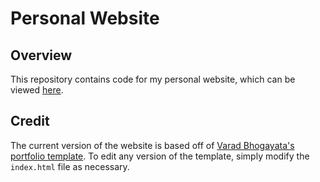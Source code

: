 # Personal Website

## Overview

This repository contains code for my personal website, which can be viewed [here](https://ML72.github.io).

## Credit

The current version of the website is based off of [Varad Bhogayata's portfolio template](https://github.com/varadbhogayata/varadbhogayata.github.io). To edit any version of the template, simply modify the `index.html` file as necessary.
